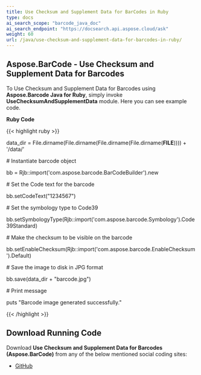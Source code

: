```yaml
---
title: Use Checksum and Supplement Data for BarCodes in Ruby
type: docs
ai_search_scope: "barcode_java_doc"
ai_search_endpoint: "https://docsearch.api.aspose.cloud/ask"
weight: 60
url: /java/use-checksum-and-supplement-data-for-barcodes-in-ruby/
---
```


## **Aspose.BarCode - Use Checksum and Supplement Data for Barcodes**
To Use Checksum and Supplement Data for Barcodes using **Aspose.Barcode Java for Ruby**, simply invoke **UseChecksumAndSupplementData** module. Here you can see example code.

**Ruby Code**

{{< highlight ruby >}}

 data_dir = File.dirname(File.dirname(File.dirname(File.dirname(__FILE__)))) + '/data/'



\# Instantiate barcode object

bb = Rjb::import('com.aspose.barcode.BarCodeBuilder').new

\# Set the Code text for the barcode

bb.setCodeText("1234567")

\# Set the symbology type to Code39

bb.setSymbologyType(Rjb::import('com.aspose.barcode.Symbology').Code39Standard)

\# Make the checksum to be visible on the barcode

bb.setEnableChecksum(Rjb::import('com.aspose.barcode.EnableChecksum').Default)

\# Save the image to disk in JPG format

bb.save(data_dir + "barcode.jpg")

\# Print message

puts "Barcode image generated successfully."

{{< /highlight >}}
## **Download Running Code**
Download **Use Checksum and Supplement Data for Barcodes (Aspose.BarCode)** from any of the below mentioned social coding sites:

- [GitHub](https://github.com/aspose-barcode/Aspose.BarCode-for-Java/blob/master/Plugins/Aspose_Barcode_Java_for_Ruby/lib/asposebarcodejava/Barcode/usechecksumandsupplementdata.rb)
